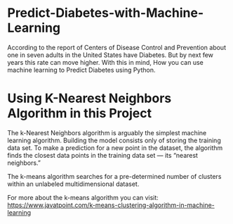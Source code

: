 # Predict-Diabetes-with-Machine-Learning

According to the report of Centers of Disease Control and Prevention about one in seven adults in the United States have Diabetes. But by next few years this rate can move higher. With this in mind, How you can use machine learning to Predict Diabetes using Python.


# Using K-Nearest Neighbors Algorithm in this Project
The k-Nearest Neighbors algorithm is arguably the simplest machine learning algorithm. Building the model consists only of storing the training data set. To make a prediction for a new point in the dataset, the algorithm finds the closest data points in the training data set — its “nearest neighbors.”

The k-means algorithm searches for a pre-determined number of clusters within an unlabeled multidimensional dataset.

For more about the k-means algorithm you can visit: https://www.javatpoint.com/k-means-clustering-algorithm-in-machine-learning

